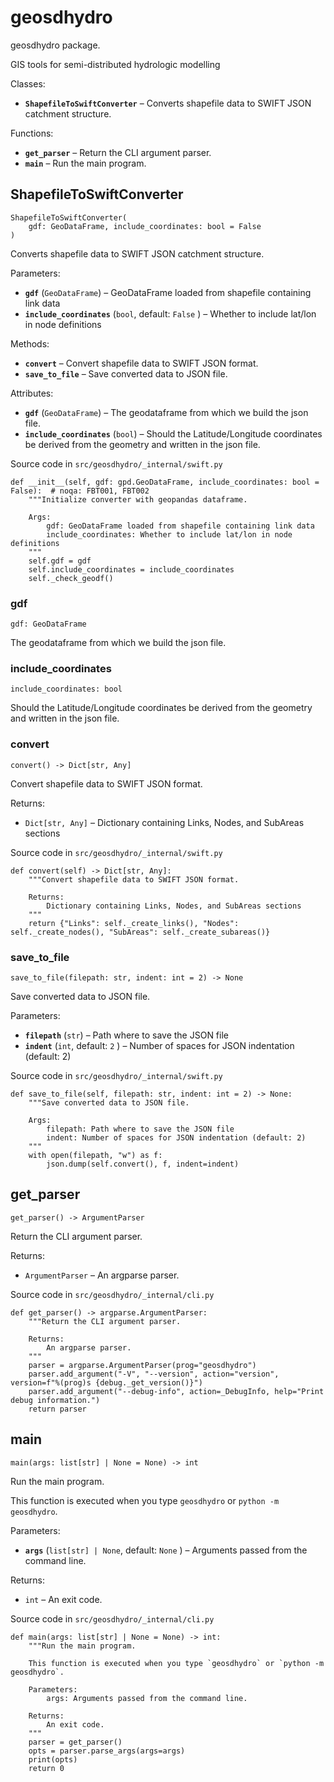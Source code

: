 # geosdhydro

geosdhydro package.

GIS tools for semi-distributed hydrologic modelling

Classes:

- **`ShapefileToSwiftConverter`** – Converts shapefile data to SWIFT JSON catchment structure.

Functions:

- **`get_parser`** – Return the CLI argument parser.
- **`main`** – Run the main program.

## ShapefileToSwiftConverter

```
ShapefileToSwiftConverter(
    gdf: GeoDataFrame, include_coordinates: bool = False
)

```

Converts shapefile data to SWIFT JSON catchment structure.

Parameters:

- **`gdf`** (`GeoDataFrame`) – GeoDataFrame loaded from shapefile containing link data
- **`include_coordinates`** (`bool`, default: `False` ) – Whether to include lat/lon in node definitions

Methods:

- **`convert`** – Convert shapefile data to SWIFT JSON format.
- **`save_to_file`** – Save converted data to JSON file.

Attributes:

- **`gdf`** (`GeoDataFrame`) – The geodataframe from which we build the json file.
- **`include_coordinates`** (`bool`) – Should the Latitude/Longitude coordinates be derived from the geometry and written in the json file.

Source code in `src/geosdhydro/_internal/swift.py`

```
def __init__(self, gdf: gpd.GeoDataFrame, include_coordinates: bool = False):  # noqa: FBT001, FBT002
    """Initialize converter with geopandas dataframe.

    Args:
        gdf: GeoDataFrame loaded from shapefile containing link data
        include_coordinates: Whether to include lat/lon in node definitions
    """
    self.gdf = gdf
    self.include_coordinates = include_coordinates
    self._check_geodf()

```

### gdf

```
gdf: GeoDataFrame

```

The geodataframe from which we build the json file.

### include_coordinates

```
include_coordinates: bool

```

Should the Latitude/Longitude coordinates be derived from the geometry and written in the json file.

### convert

```
convert() -> Dict[str, Any]

```

Convert shapefile data to SWIFT JSON format.

Returns:

- `Dict[str, Any]` – Dictionary containing Links, Nodes, and SubAreas sections

Source code in `src/geosdhydro/_internal/swift.py`

```
def convert(self) -> Dict[str, Any]:
    """Convert shapefile data to SWIFT JSON format.

    Returns:
        Dictionary containing Links, Nodes, and SubAreas sections
    """
    return {"Links": self._create_links(), "Nodes": self._create_nodes(), "SubAreas": self._create_subareas()}

```

### save_to_file

```
save_to_file(filepath: str, indent: int = 2) -> None

```

Save converted data to JSON file.

Parameters:

- **`filepath`** (`str`) – Path where to save the JSON file
- **`indent`** (`int`, default: `2` ) – Number of spaces for JSON indentation (default: 2)

Source code in `src/geosdhydro/_internal/swift.py`

```
def save_to_file(self, filepath: str, indent: int = 2) -> None:
    """Save converted data to JSON file.

    Args:
        filepath: Path where to save the JSON file
        indent: Number of spaces for JSON indentation (default: 2)
    """
    with open(filepath, "w") as f:
        json.dump(self.convert(), f, indent=indent)

```

## get_parser

```
get_parser() -> ArgumentParser

```

Return the CLI argument parser.

Returns:

- `ArgumentParser` – An argparse parser.

Source code in `src/geosdhydro/_internal/cli.py`

```
def get_parser() -> argparse.ArgumentParser:
    """Return the CLI argument parser.

    Returns:
        An argparse parser.
    """
    parser = argparse.ArgumentParser(prog="geosdhydro")
    parser.add_argument("-V", "--version", action="version", version=f"%(prog)s {debug._get_version()}")
    parser.add_argument("--debug-info", action=_DebugInfo, help="Print debug information.")
    return parser

```

## main

```
main(args: list[str] | None = None) -> int

```

Run the main program.

This function is executed when you type `geosdhydro` or `python -m geosdhydro`.

Parameters:

- **`args`** (`list[str] | None`, default: `None` ) – Arguments passed from the command line.

Returns:

- `int` – An exit code.

Source code in `src/geosdhydro/_internal/cli.py`

```
def main(args: list[str] | None = None) -> int:
    """Run the main program.

    This function is executed when you type `geosdhydro` or `python -m geosdhydro`.

    Parameters:
        args: Arguments passed from the command line.

    Returns:
        An exit code.
    """
    parser = get_parser()
    opts = parser.parse_args(args=args)
    print(opts)
    return 0

```
